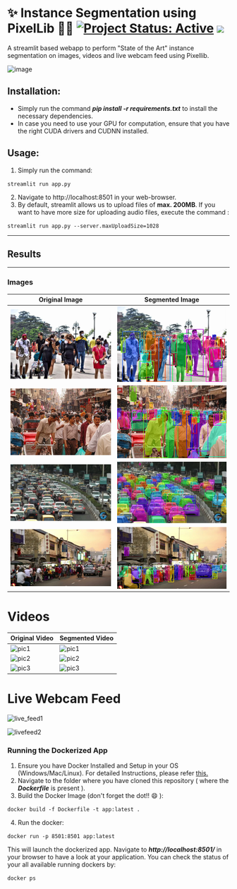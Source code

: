 # ✨ Instance Segmentation using PixelLib 🙆‍♂️ [![Project Status: Active](https://www.repostatus.org/badges/latest/active.svg)](https://www.repostatus.org/#active) [![](https://img.shields.io/badge/Prateek-Ralhan-brightgreen.svg?colorB=ff0000)](https://prateekralhan.github.io/)
A streamlit based webapp to perform "State of the Art" instance segmentation on images, videos and live webcam feed using Pixellib.

![image](https://user-images.githubusercontent.com/29462447/151628929-fbf86de5-dcc4-401a-903b-c4ddaf50b0e6.gif)



## Installation:
* Simply run the command ***pip install -r requirements.txt*** to install the necessary dependencies.
* In case you need to use your GPU for computation, ensure that you have the right CUDA drivers and CUDNN installed.

## Usage:
1. Simply run the command: 
```
streamlit run app.py
```
2. Navigate to http://localhost:8501 in your web-browser.
3. By default, streamlit allows us to upload files of **max. 200MB**. If you want to have more size for uploading audio files, execute the command :
```
streamlit run app.py --server.maxUploadSize=1028
```


------------
## Results 
------------

### Images
| **Original Image**  | **Segmented Image**  |
|---------------------|-----------------------|
| ![pic1](uploads/1.jpg)  | ![pic1](downloads/segmented_1.jpg)  |
| ![pic2](uploads/2.png)  | ![pic2](downloads/segmented_2.png)  |
| ![pic3](uploads/3.bmp)  | ![pic3](downloads/segmented_3.bmp)  |
| ![pic4](uploads/4.jpeg) | ![pic4](downloads/segmented_4.jpeg)  |
 

# Videos
| **Original Video**  | **Segmented Video**  |
|---------------------|-----------------------|
| ![pic1](gifs/1.gif)  | ![pic1](gifs/segmented_1.gif)  |
| ![pic2](gifs/2.gif)  | ![pic2](gifs/segmented_2.gif)  |
| ![pic3](gifs/3.gif)  | ![pic3](gifs/segmented_3.gif)  |

# Live Webcam Feed

![live_feed1](https://user-images.githubusercontent.com/29462447/151629804-0ec654fc-b954-40ed-b0a0-86c9a225f03d.png)


![livefeed2](https://user-images.githubusercontent.com/29462447/151629810-3af79b3b-da15-431f-a57f-2d210d22f15b.png)


### Running the Dockerized App
1. Ensure you have Docker Installed and Setup in your OS (Windows/Mac/Linux). For detailed Instructions, please refer [this.](https://docs.docker.com/engine/install/)
2. Navigate to the folder where you have cloned this repository ( where the ***Dockerfile*** is present ).
3. Build the Docker Image (don't forget the dot!! :smile: ): 
```
docker build -f Dockerfile -t app:latest .
```
4. Run the docker:
```
docker run -p 8501:8501 app:latest
```

This will launch the dockerized app. Navigate to ***http://localhost:8501/*** in your browser to have a look at your application. You can check the status of your all available running dockers by:
```
docker ps
```
